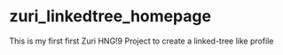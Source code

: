 # zuri_linkedtree_homepage
This is my first first Zuri HNG!9 Project to create a linked-tree like profile 
